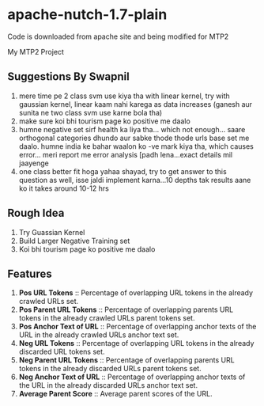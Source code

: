 # apache-nutch-1.7-plain
Code is downloaded from apache site and being modified for MTP2

My MTP2 Project

## Suggestions By Swapnil

1. mere time pe 2 class svm use kiya tha with linear kernel, try with gaussian kernel, linear kaam nahi karega as data increases (ganesh aur sunita ne two class svm use karne bola tha)
2. make sure koi bhi tourism page ko positive me daalo
3. humne negative set sirf health ka liya tha... which not enough... saare orthogonal categories dhundo aur sabke thode thode urls base set me daalo. humne india ke bahar waalon ko -ve mark kiya tha, which causes error... meri report me error analysis [padh lena...exact details mil jaayenge
4. one class better fit hoga yahaa shayad, try to get answer to this question as well, isse jaldi implement karna...10 depths tak results aane ko it takes around 10-12 hrs


## Rough Idea
1. Try Guassian Kernel
2. Build Larger Negative Training set
3. Koi bhi tourism page ko positive me daalo

## Features
1. **Pos URL Tokens**          :: Percentage of overlapping URL tokens in the already crawled URLs set.
2. **Pos Parent URL Tokens**   :: Percentage of overlapping parents URL tokens in the already crawled URLs parent tokens set.
3. **Pos Anchor Text of URL**  :: Percentage of overlapping anchor texts of the URL in the already crawled URLs anchor text set.
4. **Neg URL Tokens**          :: Percentage of overlapping URL tokens in the already discarded URL tokens set.
5. **Neg Parent URL Tokens**   :: Percentage of overlapping parents URL tokens in the already discarded URLs parent tokens set.
6. **Neg Anchor Text of URL**  :: Percentage of overlapping anchor texts of the URL in the already discarded URLs anchor text set.
7. **Average Parent Score**    :: Average parent scores of the URL.


